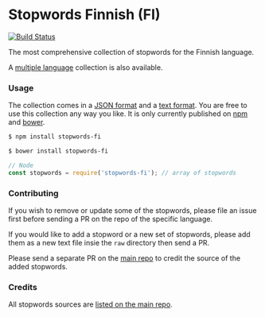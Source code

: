 Stopwords Finnish (FI)
=======

[![Build Status](https://travis-ci.org/stopwords-iso/stopwords-fi.svg?branch=master)](https://travis-ci.org/stopwords-iso/stopwords-fi)

The most comprehensive collection of stopwords for the Finnish language.

A [multiple language](https://github.com/stopwords-iso/stopwords-iso) collection is also available.

### Usage

The collection comes in a
[JSON format](https://raw.githubusercontent.com/stopwords-iso/stopwords-fi/master/stopwords-fi.json) and a
[text format](https://raw.githubusercontent.com/stopwords-iso/stopwords-fi/master/stopwords-fi.txt).
You are free to use this collection any way you like.
It is only currently published on [npm](https://www.npmjs.com/stopwords-fi) and [bower](https://bower.io).

```sh
$ npm install stopwords-fi
```

```sh
$ bower install stopwords-fi
```

```js
// Node
const stopwords = require('stopwords-fi'); // array of stopwords
```

### Contributing

If you wish to remove or update some of the stopwords, please file an issue first before sending a PR on the repo of the specific language.

If you would like to add a stopword or a new set of stopwords, please add them as a new text file insie the `raw` directory then send a PR.

Please send a separate PR on the [main repo](https://github.com/stopwords-iso/stopwords-iso) to credit the source of the added stopwords.

### Credits

All stopwords sources are [listed on the main repo](https://github.com/stopwords-iso/stopwords-iso/blob/master/CREDITS.md).
